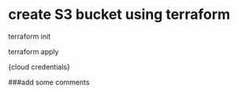 # create S3 bucket using terraform

terraform init

terraform apply

{cloud credentials}

###add some comments

###
###

###

###

###

###

###

###

###

###

